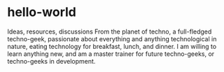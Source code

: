 # hello-world
Ideas, resources, discussions
From the planet of techno, a full-fledged techno-geek, passionate about everything and anything technological in nature, eating technology for breakfast, lunch, and dinner. I am willing to learn anything new, and am a master trainer for future techno-geeks, or techno-geeks in development.
